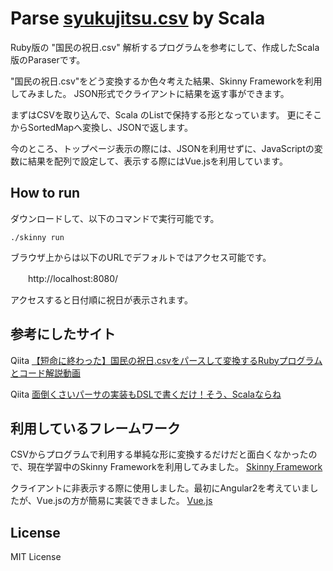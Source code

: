 
# Parse [syukujitsu.csv](http://www8.cao.go.jp/chosei/shukujitsu/gaiyou.html) by Scala

Ruby版の "国民の祝日.csv" 解析するプログラムを参考にして、作成したScala版のParaserです。

"国民の祝日.csv"をどう変換するか色々考えた結果、Skinny Frameworkを利用してみました。
JSON形式でクライアントに結果を返す事ができます。

まずはCSVを取り込んで、Scala のListで保持する形となっています。
更にそこからSortedMapへ変換し、JSONで返します。

今のところ、トップページ表示の際には、JSONを利用せずに、JavaScriptの変数に結果を配列で設定して、表示する際にはVue.jsを利用しています。

## How to run
ダウンロードして、以下のコマンドで実行可能です。

    ./skinny run

ブラウザ上からは以下のURLでデフォルトではアクセス可能です。

　　http://localhost:8080/

アクセスすると日付順に祝日が表示されます。

## 参考にしたサイト
Qiita [【短命に終わった】国民の祝日.csvをパースして変換するRubyプログラムとコード解説動画](http://qiita.com/jnchito/items/b8a2ed3544c1dc36fb9d)

Qiita [面倒くさいパーサの実装もDSLで書くだけ！そう、Scalaならね](http://qiita.com/suin/items/35bc4afe618cb77f80f6)


## 利用しているフレームワーク
CSVからプログラムで利用する単純な形に変換するだけだと面白くなかったので、現在学習中のSkinny Frameworkを利用してみました。
[Skinny Framework](http://skinny-framework.org/)

クライアントに非表示する際に使用しました。最初にAngular2を考えていましたが、Vue.jsの方が簡易に実装できました。
[Vue.js](https://jp.vuejs.org/)


## License
MIT License
